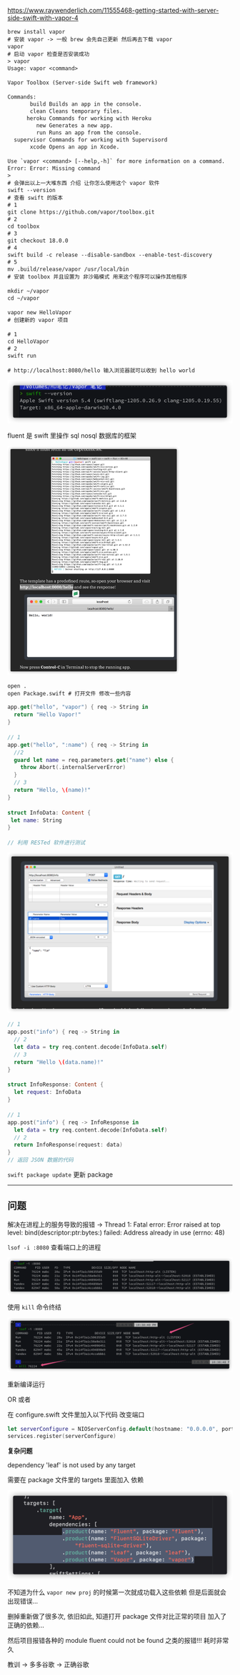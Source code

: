 https://www.raywenderlich.com/11555468-getting-started-with-server-side-swift-with-vapor-4

```shell
brew install vapor
# 安装 vapor -> 一般 brew 会先自己更新 然后再去下载 vapor
vapor
# 启动 vapor 检查是否安装成功
> vapor
Usage: vapor <command>

Vapor Toolbox (Server-side Swift web framework)

Commands:
       build Builds an app in the console.
       clean Cleans temporary files.
      heroku Commands for working with Heroku
         new Generates a new app.
         run Runs an app from the console.
  supervisor Commands for working with Supervisord
       xcode Opens an app in Xcode.

Use `vapor <command> [--help,-h]` for more information on a command.
Error: Error: Missing command
>
# 会弹出以上一大堆东西 介绍 让你怎么使用这个 vapor 软件
swift --version
# 查看 swift 的版本
# 1
git clone https://github.com/vapor/toolbox.git
# 2
cd toolbox
# 3
git checkout 18.0.0
# 4
swift build -c release --disable-sandbox --enable-test-discovery
# 5
mv .build/release/vapor /usr/local/bin
# 安装 toolbox 并且设置为 非沙箱模式 用来这个程序可以操作其他程序

mkdir ~/vapor
cd ~/vapor

vapor new HelloVapor
# 创建新的 vapor 项目

# 1
cd HelloVapor
# 2
swift run

# http://localhost:8080/hello 输入浏览器就可以收到 hello world
```

![image-20210626230811507](vapor_0626.assets/image-20210626230811507.png)

fluent 是 swift 里操作 sql nosql 数据库的框架

<img src="vapor_0626.assets/image-20210627004228575.png" alt="image-20210627004228575" style="zoom:50%;" />

```shell
open .
open Package.swift # 打开文件 修改一些内容
```

```swift
app.get("hello", "vapor") { req -> String in
  return "Hello Vapor!"
}

// 1
app.get("hello", ":name") { req -> String in
  //2
  guard let name = req.parameters.get("name") else {
    throw Abort(.internalServerError)
  }
  // 3
  return "Hello, \(name)!"
}

struct InfoData: Content {
 let name: String
}

// 利用 RESTed 软件进行测试 
```

![image-20210627004354218](vapor_0626.assets/image-20210627004354218.png)

```swift
// 1
app.post("info") { req -> String in
  // 2
  let data = try req.content.decode(InfoData.self)
  // 3
  return "Hello \(data.name)!"
}

struct InfoResponse: Content {
  let request: InfoData
}

// 1
app.post("info") { req -> InfoResponse in
  let data = try req.content.decode(InfoData.self)
  // 2
  return InfoResponse(request: data)
}
// 返回 JSON 数据的代码
```

`swift package update` 更新 package 



---

## 问题

解决在进程上的服务导致的报错 -> Thread 1: Fatal error: Error raised at top level: bind(descriptor:ptr:bytes:) failed: Address already in use (errno: 48)

`lsof -i :8080` 查看端口上的进程

![image-20210626224804753](vapor_0626.assets/image-20210626224804753.png)

使用 `kill` 命令终结 

![image-20210626224828527](vapor_0626.assets/image-20210626224828527.png)

重新编译运行

OR 或者

在 configure.swift 文件里加入以下代码 改变端口

```swift
let serverConfigure = NIOServerConfig.default(hostname: "0.0.0.0", port: 9090)
services.register(serverConfigure)
```



**复杂问题**

dependency 'leaf' is not used by any target

需要在 package 文件里的 targets 里面加入 依赖

![image-20210627005413972](vapor_0626.assets/image-20210627005413972.png)

不知道为什么 `vapor new proj` 的时候第一次就成功载入这些依赖 但是后面就会出现错误... 

删掉重新做了很多次, 依旧如此, 知道打开 package 文件对比正常的项目 加入了 正确的依赖...

然后项目报错各种的 module fluent could not be found 之类的报错!!! 耗时非常久

教训 -> 多多谷歌 -> 正确谷歌